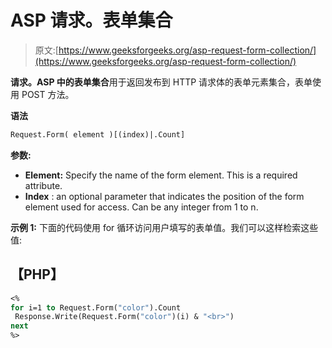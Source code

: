 # ASP 请求。表单集合

> 原文:[https://www.geeksforgeeks.org/asp-request-form-collection/](https://www.geeksforgeeks.org/asp-request-form-collection/)

**请求。ASP 中的表单集合**用于返回发布到 HTTP 请求体的表单元素集合，表单使用 POST 方法。

**语法**

```vb
Request.Form( element )[(index)|.Count]
```

**参数:**

*   **Element:** Specify the name of the form element. This is a required attribute.
*   **Index** : an optional parameter that indicates the position of the form element used for access. Can be any integer from 1 to n.

**示例 1:** 下面的代码使用 for 循环访问用户填写的表单值。我们可以这样检索这些值:

## 【PHP】

```vb
<% 
for i=1 to Request.Form("color").Count
 Response.Write(Request.Form("color")(i) & "<br>")
next
%>
```